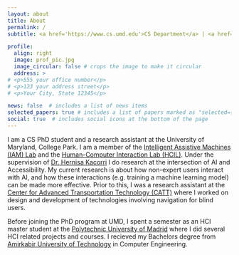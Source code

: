 ```yaml
---
layout: about
title: About
permalink: /
subtitle: <a href='https://www.cs.umd.edu'>CS Department</a> | <a href='https://www.umd.edu'>University of Maryland, College Park</a>

profile:
  align: right
  image: prof_pic.jpg
  image_circular: false # crops the image to make it circular
  address: >
# <p>555 your office number</p>
# <p>123 your address street</p>
# <p>Your City, State 12345</p>

news: false  # includes a list of news items
selected_papers: true # includes a list of papers marked as "selected={true}"
social: true  # includes social icons at the bottom of the page
---
```

I am a CS PhD student and a research assistant at the University of Maryland, College Park. I am a member of the [Intelligent Assistive Machines (IAM) Lab](https://iam.umd.edu) and the [Human-Computer Interaction Lab (HCIL)](https://hcil.umd.edu). Under the supervision of [Dr. Hernisa Kacorri](https://terpconnect.umd.edu/~hernisa/) I do research at the intersection of AI and Accessibility. My current research is about how non-expert users interact with AI, and how these interactions (e.g. training a machine learning model) can be made more effective. Prior to this, I was a research assistant at the [Center for Advanced Transportation Technology (CATT)](https://www.cattlab.umd.edu) where I worked on design and development of technologies involving navigation for blind users.

Before joining the PhD program at UMD, I spent a semester as an HCI master student at the [Polytechnic University of Madrid](https://www.upm.es/internacional) where I did several HCI related projects and courses. I recieved my Bachelors degree from [Amirkabir University of Technology](https://aut.ac.ir/en) in Computer Engineering.

<!-- I am passionate about.. -->

<!-- Write your biography here. Tell the world about yourself. Link to your favorite [subreddit](http://reddit.com). You can put a picture in, too. The code is already in, just name your picture `prof_pic.jpg` and put it in the `img/` folder.

Put your address / P.O. box / other info right below your picture. You can also disable any these elements by editing `profile` property of the YAML header of your `_pages/about.md`. Edit `_bibliography/papers.bib` and Jekyll will render your [publications page](/al-folio/publications/) automatically.

Link to your social media connections, too. This theme is set up to use [Font Awesome icons](http://fortawesome.github.io/Font-Awesome/) and [Academicons](https://jpswalsh.github.io/academicons/), like the ones below. Add your Facebook, Twitter, LinkedIn, Google Scholar, or just disable all of them. -->
